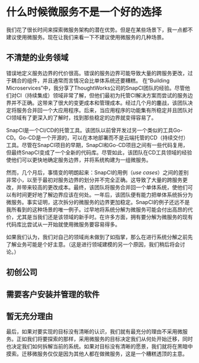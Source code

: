 # 什么时候微服务不是一个好的选择

我们花了很长时间来探索微服务架构的潜在优势。但是在某些场景下，我一点都不建议使用微服务。现在让我们来看一下不建议使用微服务的几种场景。

## 不清楚的业务领域
错误地定义服务边界的代价很高。错误的服务边界可能导致大量的跨服务更改，过于耦合的组件，并且通常而言情况会比单体系统还要糟糕。 在“Building Microservices”中，我分享了ThoughtWorks公司的SnapCI团队的经验。尽管他们对CI（持续集成）领域非常了解，但他们最初为托管CI解决方案而尝试的服务边界并不正确。这带来了很大的变更成本和管理成本。经过几个月的鏖战，该团队决定将服务合并回一个大应用程序。后来，当应用程序的功能集有所稳定并且团队对CI领域有了更深入的了解时，找到那些稳定的边界就变得容易了。

SnapCI是一个CI/CD的托管工具。该团队以前曾开发过另一个类似的工具Go-CD。Go-CD是一个开源的，可以在本地部署而不是云端托管的CD（持续交付）工具。尽管在SnapCI项目的早期，SnapCI和Go-CD项目之间有一些代码复用，但最终SnapCI变成了一个全新的代码库。尽管如此，该团队在CD工具领域的经验使他们可以更快地确定服务边界，并将系统构建为一组微服务。

然而，几个月后，事情变的明朗起来：SnapCI的用例（*use cases*）之间的差别非常小，以至于最初对服务边界的划分并不完全正确。这导致了大量的跨服务更改，并带来较高的更改成本。最终，该团队将服务合并回一个单体系统，使他们可以有时间更好地了解边界应该在何处。一年后，该团队便有能力把单体系统拆分为微服务。事实证明，这次拆分的微服务的边界更加稳定。SnapCI的例子还远不是我所看到的这种场景的唯一例子。过早地将系统分解为微服务可能会付出高昂的代价，尤其是当我们还是该领域的新手时。在许多方面，拥有要分解为微服务的现有代码库比尝试从一开始就使用微服务要容易得多。

如果我们认为，我们对自己的领域尚未做到了如指掌，那么在进行系统分解之前先了解业务可能是个好主意。（这是进行领域建模的另一个原因，我们稍后将会讨论。）
## 初创公司

## 需要客户安装并管理的软件

## 暂无充分理由
最后，如果对要实现的目标没有清晰的认识，我们就有最充分的理由不采用微服务。正如我们将要探索的那样，采用微服务的目标决定我们从何处开始迁移，同时也决定我们如何拆解当前的系统。如果对目标没有清晰的愿景，我们就将在黑暗中摸索。迁移微服务仅仅是因为其他人都在做微服务，这是一个糟糕透顶的主意。